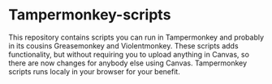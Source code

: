 # Tampermonkey-scripts

This repository contains scripts you can run in Tampermonkey and probably in its cousins Greasemonkey and Violentmonkey. These scripts adds functionality, but without requiring you to upload anything in Canvas, so there are now changes for anybody else using Canvas. Tampermonkey scripts runs localy in your browser for your benefit.


